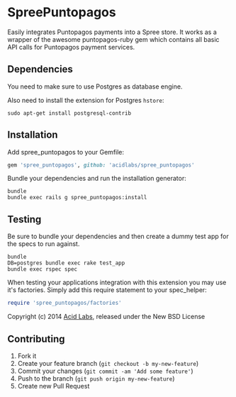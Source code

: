 SpreePuntopagos
================

Easily integrates Puntopagos payments into a Spree store. It works as a wrapper
of the awesome puntopagos-ruby gem which contains all basic API calls for Puntopagos payment
services.


Dependencies
------------
You need to make sure to use Postgres as database engine.

Also need to install the extension for Postgres `hstore`:

```shell
sudo apt-get install postgresql-contrib
```


Installation
------------

Add spree_puntopagos to your Gemfile:

```ruby
gem 'spree_puntopagos', github: 'acidlabs/spree_puntopagos'
```

Bundle your dependencies and run the installation generator:

```shell
bundle
bundle exec rails g spree_puntopagos:install
```

Testing
-------

Be sure to bundle your dependencies and then create a dummy test app for the specs to run against.

```shell
bundle
DB=postgres bundle exec rake test_app
bundle exec rspec spec
```

When testing your applications integration with this extension you may use it's factories.
Simply add this require statement to your spec_helper:

```ruby
require 'spree_puntopagos/factories'
```

Copyright (c) 2014 [Acid Labs][acidlabs], released under the New BSD License

[acidlabs]: https://github.com/acidlabs


Contributing
------------

1. Fork it
2. Create your feature branch (`git checkout -b my-new-feature`)
3. Commit your changes (`git commit -am 'Add some feature'`)
4. Push to the branch (`git push origin my-new-feature`)
5. Create new Pull Request
